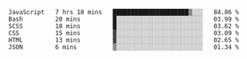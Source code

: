 <!--START_SECTION:waka-->

```text
JavaScript   7 hrs 18 mins   █████████████████████▒░░░   84.86 %
Bash         20 mins         █░░░░░░░░░░░░░░░░░░░░░░░░   03.99 %
SCSS         18 mins         █░░░░░░░░░░░░░░░░░░░░░░░░   03.62 %
CSS          15 mins         ▓░░░░░░░░░░░░░░░░░░░░░░░░   03.09 %
HTML         13 mins         ▓░░░░░░░░░░░░░░░░░░░░░░░░   02.65 %
JSON         6 mins          ▒░░░░░░░░░░░░░░░░░░░░░░░░   01.34 %
```

<!--END_SECTION:waka-->


<!--
**Leorio21/Leorio21** is a ✨ _special_ ✨ repository because its `README.md` (this file) appears on your GitHub profile.

Here are some ideas to get you started:

- 🔭 I’m currently working on ...
- 🌱 I’m currently learning ...
- 👯 I’m looking to collaborate on ...
- 🤔 I’m looking for help with ...
- 💬 Ask me about ...
- 📫 How to reach me: ...
- 😄 Pronouns: ...
- ⚡ Fun fact: ...
-->
